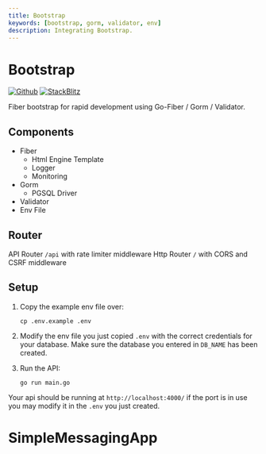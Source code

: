 ```yaml
---
title: Bootstrap
keywords: [bootstrap, gorm, validator, env]
description: Integrating Bootstrap.
---
```


# Bootstrap

[![Github](https://img.shields.io/static/v1?label=&message=Github&color=2ea44f&style=for-the-badge&logo=github)](https://github.com/gofiber/recipes/tree/master/bootstrap) [![StackBlitz](https://img.shields.io/static/v1?label=&message=StackBlitz&color=2ea44f&style=for-the-badge&logo=StackBlitz)](https://stackblitz.com/github/gofiber/recipes/tree/master/bootstrap)

Fiber bootstrap for rapid development using Go-Fiber / Gorm / Validator.

## Components
* Fiber
  * Html Engine Template
  * Logger
  * Monitoring
* Gorm
  * PGSQL Driver
* Validator
* Env File

## Router
API Router `/api` with rate limiter middleware
Http Router `/` with CORS and CSRF middleware

## Setup

1. Copy the example env file over:
    ```
    cp .env.example .env
    ```

2. Modify the env file you just copied `.env` with the correct credentials for your database. Make sure the database you entered in `DB_NAME` has been created.

3. Run the API:
    ```
    go run main.go
    ```
Your api should be running at `http://localhost:4000/` if the port is in use you may modify it in the `.env` you just created.
# SimpleMessagingApp
